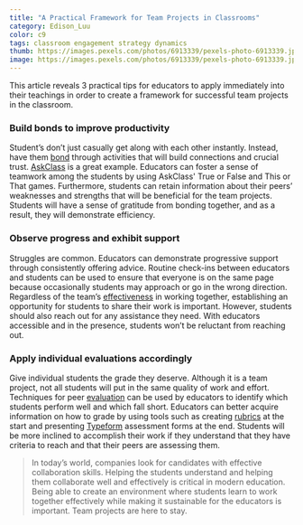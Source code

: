 ```yaml
---
title: "A Practical Framework for Team Projects in Classrooms"
category: Edison_Luu
color: c9
tags: classroom engagement strategy dynamics
thumb: https://images.pexels.com/photos/6913339/pexels-photo-6913339.jpeg?auto=compress&cs=tinysrgb&w=350
image: https://images.pexels.com/photos/6913339/pexels-photo-6913339.jpeg?auto=compress&cs=tinysrgb&w=600
---
```

This article reveals 3 practical tips for educators to apply immediately into their teachings in order to create a framework for successful team projects in the classroom.

<!--more-->

### Build bonds to improve productivity ###
Student’s don’t just casually get along with each other instantly. Instead, have them [bond] through activities that will build connections and crucial trust. [AskClass] is a great example. Educators can foster a sense of teamwork among the students by using AskClass' True or False and This or That games. Furthermore, students can retain information about their peers’ weaknesses and strengths that will be beneficial for the team projects. Students will have a sense of gratitude from bonding together, and as a result, they will demonstrate efficiency.

### Observe progress and exhibit support ###
Struggles are common. Educators can demonstrate progressive support through consistently offering advice. Routine check-ins between educators and students can be used to ensure that everyone is on the same page because occasionally students may approach or go in the wrong direction. Regardless of the team’s [effectiveness] in working together, establishing an opportunity for students to share their work is important. However, students should also reach out for any assistance they need. With educators accessible and in the presence, students won’t be reluctant from reaching out.

### Apply individual evaluations accordingly ###
Give individual students the grade they deserve. Although it is a team project, not all students will put in the same quality of work and effort. Techniques for peer [evaluation] can be used by educators to identify which students perform well and which fall short. Educators can better acquire information on how to grade by using tools such as creating [rubrics] at the start and presenting [Typeform] assessment forms at the end. Students will be more inclined to accomplish their work if they understand that they have criteria to reach and that their peers are assessing them.

> In today’s world, companies look for candidates with effective collaboration skills. Helping the students understand and helping them collaborate well and effectively is critical in modern education. Being able to create an environment where students learn to work together effectively while making it sustainable for the educators is important. Team projects are here to stay.


[AskClass]: https://askclass.com

[Typeform]: https://www.typeform.com/

[bond]: https://www.insidehighered.com/advice/2021/01/13/how-prepare-students-success-group-work-opinion?v2

[effectiveness]: https://www.facultyfocus.com/articles/online-education/online-course-design-and-preparation/designing-effective-team-projects-in-online-courses/

[evaluation]: https://teaching.cornell.edu/resource/how-evaluate-group-work#:~:text=Peer%20Evaluations,-Consider%20providing%20a&text=Students%20who%20know%20that%20their,assess%20how%20they%20can%20improve.

[rubrics]: https://teaching.cornell.edu/teaching-resources/assessment-evaluation/using-rubrics
